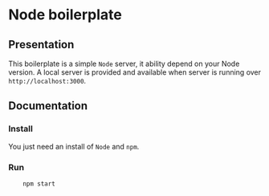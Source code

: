 # Node boilerplate

## Presentation
This boilerplate is a simple `Node` server, it ability depend on your Node version.
A local server is provided and available when server is running over `http://localhost:3000`.

## Documentation

### Install
You just need an install of `Node` and `npm`.

### Run
```javascript
	npm start
```